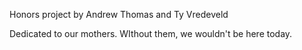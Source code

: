Honors project by Andrew Thomas and Ty Vredeveld

Dedicated to our mothers. WIthout them, we wouldn't be here today.